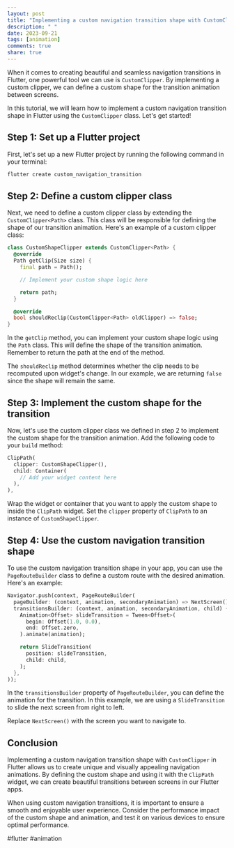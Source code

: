 ```yaml
---
layout: post
title: "Implementing a custom navigation transition shape with CustomClipper in Flutter"
description: " "
date: 2023-09-21
tags: [animation]
comments: true
share: true
---
```


When it comes to creating beautiful and seamless navigation transitions in Flutter, one powerful tool we can use is `CustomClipper`. By implementing a custom clipper, we can define a custom shape for the transition animation between screens.

In this tutorial, we will learn how to implement a custom navigation transition shape in Flutter using the `CustomClipper` class. Let's get started!

## Step 1: Set up a Flutter project
First, let's set up a new Flutter project by running the following command in your terminal:

```dart
flutter create custom_navigation_transition
```

## Step 2: Define a custom clipper class
Next, we need to define a custom clipper class by extending the `CustomClipper<Path>` class. This class will be responsible for defining the shape of our transition animation. Here's an example of a custom clipper class:

```dart
class CustomShapeClipper extends CustomClipper<Path> {
  @override
  Path getClip(Size size) {
    final path = Path();

    // Implement your custom shape logic here

    return path;
  }

  @override
  bool shouldReclip(CustomClipper<Path> oldClipper) => false;
}
```

In the `getClip` method, you can implement your custom shape logic using the `Path` class. This will define the shape of the transition animation. Remember to return the path at the end of the method.

The `shouldReclip` method determines whether the clip needs to be recomputed upon widget's change. In our example, we are returning `false` since the shape will remain the same.

## Step 3: Implement the custom shape for the transition
Now, let's use the custom clipper class we defined in step 2 to implement the custom shape for the transition animation. Add the following code to your `build` method:

```dart
ClipPath(
  clipper: CustomShapeClipper(),
  child: Container(
    // Add your widget content here
  ),
),
```

Wrap the widget or container that you want to apply the custom shape to inside the `ClipPath` widget. Set the `clipper` property of `ClipPath` to an instance of `CustomShapeClipper`.

## Step 4: Use the custom navigation transition shape
To use the custom navigation transition shape in your app, you can use the `PageRouteBuilder` class to define a custom route with the desired animation. Here's an example:

```dart
Navigator.push(context, PageRouteBuilder(
  pageBuilder: (context, animation, secondaryAnimation) => NextScreen(),
  transitionsBuilder: (context, animation, secondaryAnimation, child) {
    Animation<Offset> slideTransition = Tween<Offset>(
      begin: Offset(1.0, 0.0),
      end: Offset.zero,
    ).animate(animation);

    return SlideTransition(
      position: slideTransition,
      child: child,
    );
  },
));
```

In the `transitionsBuilder` property of `PageRouteBuilder`, you can define the animation for the transition. In this example, we are using a `SlideTransition` to slide the next screen from right to left.

Replace `NextScreen()` with the screen you want to navigate to.

## Conclusion

Implementing a custom navigation transition shape with `CustomClipper` in Flutter allows us to create unique and visually appealing navigation animations. By defining the custom shape and using it with the `ClipPath` widget, we can create beautiful transitions between screens in our Flutter apps.

When using custom navigation transitions, it is important to ensure a smooth and enjoyable user experience. Consider the performance impact of the custom shape and animation, and test it on various devices to ensure optimal performance.

#flutter #animation